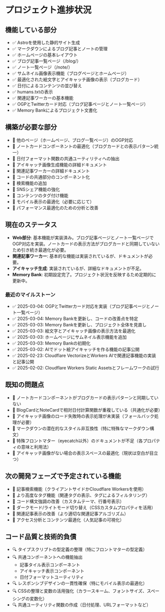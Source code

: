 # プロジェクト進捗状況

## 機能している部分
- ✅ Astroを使用した静的サイト生成
- ✅ マークダウンによるブログ記事とノートの管理
- ✅ ホームページの基本レイアウト
- ✅ ブログ記事一覧ページ（/blog/）
- ✅ ノート一覧ページ（/note/）
- ✅ サムネイル画像表示機能（ブログページとホームページ）
- ✅ 最適化された絵文字とアイキャッチ画像の表示（ブログカード）
- ✅ 日付によるコンテンツの並び替え
- ✅ humans.txtの表示
- ✅ 関連記事ワーカーの基本機能
- ✅ OGPとTwitterカード対応（ブログ記事ページとノート一覧ページ）
- ✅ Memory Bankによるプロジェクト文書化

## 構築が必要な部分
- 🔄 他のページ（ホームページ、ブログ一覧ページ）のOGP対応
- 🔄 ノートカードコンポーネントの最適化（ブログカードとの表示パターン統一）
- 🔄 日付フォーマット関数の共通ユーティリティへの抽出
- 🔄 アイキャッチ画像生成機能の詳細ドキュメント
- 🔄 関連記事ワーカーの詳細ドキュメント
- 🔄 コードの共通部分のコンポーネント化
- 🔄 検索機能の追加
- 🔄 SNSシェア機能の強化
- 🔄 コンテンツのタグ付け機能
- 🔄 モバイル表示の最適化（必要に応じて）
- 🔄 パフォーマンス最適化のための分析と改善

## 現在のステータス
- **Web部分**: 基本機能が実装済み。ブログ記事ページとノート一覧ページでOGP対応を実装。ノートカードの表示方法がブログカードと同期していないため引き続き最適化が必要。
- **関連記事ワーカー**: 基本的な機能は実装されているが、ドキュメントが必要。
- **アイキャッチ生成**: 実装されているが、詳細なドキュメントが不足。
- **Memory Bank**: 初期設定完了。プロジェクト状況を反映するため定期的に更新中。
### 最近のマイルストーン
- ✅ 2025-03-04: OGPとTwitterカード対応を実装（ブログ記事ページとノート一覧ページ）
- ✅ 2025-03-04: Memory Bankを更新し、コードの改善点を特定
- ✅ 2025-03-03: Memory Bankを更新し、プロジェクト全体を見直し
- ✅ 2025-03-03: 絵文字とアイキャッチ画像の表示方法を最適化
- ✅ 2025-03-03: ホームページにサムネイル表示機能を追加
- ✅ 2025-03-03: Memory Bankの初期化
- ✅ 2025-03-02: AIでドット絵アイキャッチを作る機能の記事公開
- ✅ 2025-02-23: Cloudflare VectorizeとWorkers AIで関連記事機能の実装と記事公開
- ✅ 2025-02-02: Cloudflare Workers Static Assetsとフレームワークの試行

## 既知の問題点
- 📝 ノートカードコンポーネントがブログカードの表示パターンと同期していない
- 📝 BlogCardとNoteCardで相対日付計算関数が重複している（共通化が必要）
- 📝 アイキャッチ画像のロード失敗時の表示処理が未実装（フォールバック処理が必要）
- 📝 マークダウンの潜在的なスタイル非互換性（特に特殊なマークダウン構文）
- 📝 特殊フロントマター（eyecatch以外）のドキュメントが不足（各プロパティの意味と利用法）
- 📝 アイキャッチ画像がない場合の表示スペースの最適化（現状は空白が目立つ）

## 次の開発フェーズで予定されている機能
- 🚀 記事検索機能（クライアントサイドかCloudflare Workersを使用）
- 🚀 より高度なタグ機能（関連タグの表示、タグによるフィルタリング）
- 🚀 コード構文強調の改善（カスタムテーマ、行番号表示）
- 🚀 ダークモード/ライトモード切り替え（CSSカスタムプロパティを活用）
- 🚀 関連記事表示の改善（より適切な関連記事アルゴリズム）
- 🚀 アクセス分析とコンテンツ最適化（人気記事の可視化）

## コード品質と技術的負債
- 🔍 タイプスクリプトの型定義の整理（特にフロントマターの型定義）
- 🔍 共通コンポーネントへの機能抽出
  - 記事タイル表示コンポーネント
  - アイキャッチ表示コンポーネント
  - 日付フォーマットユーティリティ
- 🔍 レスポンシブデザインの一貫性確保（特にモバイル表示の最適化）
- 🔍 CSSの整理と変数の活用強化（カラースキーム、フォントサイズ、スペーシングの変数化）
- 🔍 共通ユーティリティ関数の作成（日付処理、URLフォーマットなど）
